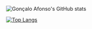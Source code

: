 
 ![Gonçalo Afonso's GitHub stats](https://github-readme-stats.vercel.app/api?username=gafonsoGIT&count_private=true&show_icons=true&theme=draculatitle_color=04d17c&text_color=05ff97&bg_color=000000&hide_border=true&include_all_commits=true)
 
 
 [![Top Langs](https://github-readme-stats.vercel.app/api/top-langs/?username=gafonsoGIT&layout=compact&theme=draculatitle_color=04d17c&text_color=05ff97&bg_color=000000&hide_border=true)](https://github.com/juliogoncalves147/github-readme-stats)
